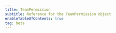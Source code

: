 ```yaml
---
title: TeamPermission
subtitle: Reference for the TeamPermission object
enableTableOfContents: true
tag: beta
---
```


<SdkTeamPermission sdkName="React" />
